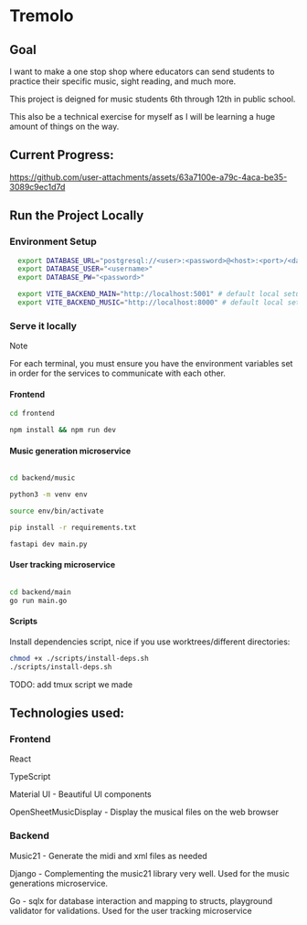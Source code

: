 # Tremolo

## Goal

I want to make a one stop shop where educators can send students to practice their specific music, sight reading, and much more.

This project is deigned for music students 6th through 12th in public school.

This also be a technical exercise for myself as I will be learning a huge amount of things on the way.

## Current Progress:

https://github.com/user-attachments/assets/63a7100e-a79c-4aca-be35-3089c9ec1d7d

## Run the Project Locally

### Environment Setup

``` bash
  export DATABASE_URL="postgresql://<user>:<password>@<host>:<port>/<database>"
  export DATABASE_USER="<username>"
  export DATABASE_PW="<password>"

  export VITE_BACKEND_MAIN="http://localhost:5001" # default local setup
  export VITE_BACKEND_MUSIC="http://localhost:8000" # default local setup
```

### Serve it locally

> [!NOTE]
> For each terminal, you must ensure you have the environment variables set in
> order for the services to communicate with each other.

#### Frontend

``` bash
cd frontend

npm install && npm run dev
```

#### Music generation microservice

``` bash

cd backend/music

python3 -m venv env

source env/bin/activate

pip install -r requirements.txt

fastapi dev main.py 

```

#### User tracking microservice


``` bash

cd backend/main
go run main.go

```

#### Scripts

Install dependencies script, nice if you use worktrees/different directories:

``` bash
chmod +x ./scripts/install-deps.sh
./scripts/install-deps.sh
```

TODO: add tmux script we made


## Technologies used:

### Frontend

React

TypeScript

Material UI - Beautiful UI components

OpenSheetMusicDisplay - Display the musical files on the web browser

### Backend

Music21 - Generate the midi and xml files as needed

Django - Complementing the music21 library very well. Used for the music generations microservice.

Go - sqlx for database interaction and mapping to structs, playground validator for validations. Used for the user tracking microservice
